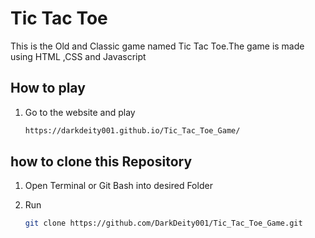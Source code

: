 # Tic Tac Toe
This is the Old and Classic game named Tic Tac Toe.The game is made using HTML ,CSS and Javascript
## How to play
 1. Go to the website and play
  
    ```bash
    https://darkdeity001.github.io/Tic_Tac_Toe_Game/
    ```

## how to clone this Repository
1. Open Terminal or Git Bash into desired Folder
2. Run
   
   ```bash
   git clone https://github.com/DarkDeity001/Tic_Tac_Toe_Game.git
   ```


